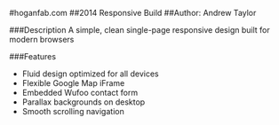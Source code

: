 #hoganfab.com
##2014 Responsive Build
##Author: Andrew Taylor

###Description
A simple, clean single-page responsive design built for modern browsers

###Features
* Fluid design optimized for all devices
* Flexible Google Map iFrame
* Embedded Wufoo contact form
* Parallax backgrounds on desktop
* Smooth scrolling navigation
